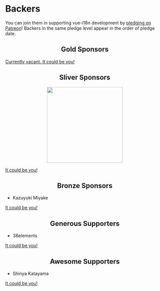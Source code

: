 # Backers

You can join them in supporting vue-i18n development by [pledging on Patreon](https://www.patreon.com/kazupon)! Backers in the same pledge level appear in the order of pledge date.

<h2 align="center">Gold Sponsors</h2>

[Currently vacant. It could be you!](https://www.patreon.com/bePatron?c=1597144&patAmt=500.0)

<h2 align="center">Sliver Sponsors</h2>

<p align="center">
  <a href="https://locize.com/" target="_blank">
    <img src="https://raw.githubusercontent.com/kazupon/vue-i18n/dev/vuepress/.vuepress/public/patrons/locize.png" width="240px">
  </a>
</p>

[It could be you!](https://www.patreon.com/bePatron?c=1597144&patAmt=250.0)

<h2 align="center">Bronze Sponsors</h2>

- Kazuyuki Miyake

[It could be you!](https://www.patreon.com/bePatron?c=1597144&patAmt=100.0)

<h2 align="center">Generous Supporters</h2>

- 38elements

[It could be you!](https://www.patreon.com/bePatron?c=1597144&patAmt=50.0)

<h2 align="center">Awesome Supporters</h2>

- Shinya Katayama

[It could be you!](https://www.patreon.com/bePatron?c=1597144&patAmt=20.0)
